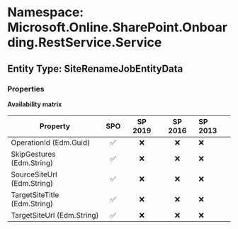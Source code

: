 # Namespace: Microsoft.Online.SharePoint.Onboarding.RestService.Service

## Entity Type: SiteRenameJobEntityData

### Properties

**Availability matrix**

Property | SPO | SP 2019 | SP 2016 | SP 2013
----------|:---:|:-------:|:-------:|:-------
OperationId (Edm.Guid) | ✅ | ❌ | ❌ | ❌
SkipGestures (Edm.String) | ✅ | ❌ | ❌ | ❌
SourceSiteUrl (Edm.String) | ✅ | ❌ | ❌ | ❌
TargetSiteTitle (Edm.String) | ✅ | ❌ | ❌ | ❌
TargetSiteUrl (Edm.String) | ✅ | ❌ | ❌ | ❌

